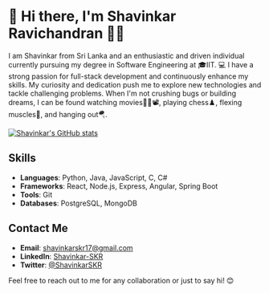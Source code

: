 # 👋 Hi there, I'm Shavinkar Ravichandran 🧑‍🎓

I am Shavinkar from Sri Lanka and an enthusiastic and driven individual currently pursuing my degree in Software Engineering at 🎓IIT. 💻 I have a strong passion for full-stack development and continuously enhance my skills. My curiosity and dedication push me to explore new technologies and tackle challenging problems. When I'm not crushing bugs or building dreams, I can be found watching movies🎥🍿📽️, playing chess♟️, flexing muscles💪, and hanging out🪂.

[![Shavinkar's GitHub stats](https://github-readme-stats.vercel.app/api?username=Shavinkar-SKR)](https://github.com/Shavinkar-SKR/github-readme-stats)

## Skills
- **Languages**: Python, Java, JavaScript, C, C#
- **Frameworks**: React, Node.js, Express, Angular, Spring Boot
- **Tools**: Git
- **Databases**: PostgreSQL, MongoDB

## Contact Me
- **Email**: shavinkarskr17@gmail.com
- **LinkedIn**: [Shavinkar-SKR](https://www.linkedin.com/in/shavinkarskr)
- **Twitter**: [@ShavinkarSKR](https://twitter.com/ShavinkarSKR)

Feel free to reach out to me for any collaboration or just to say hi! 😊
